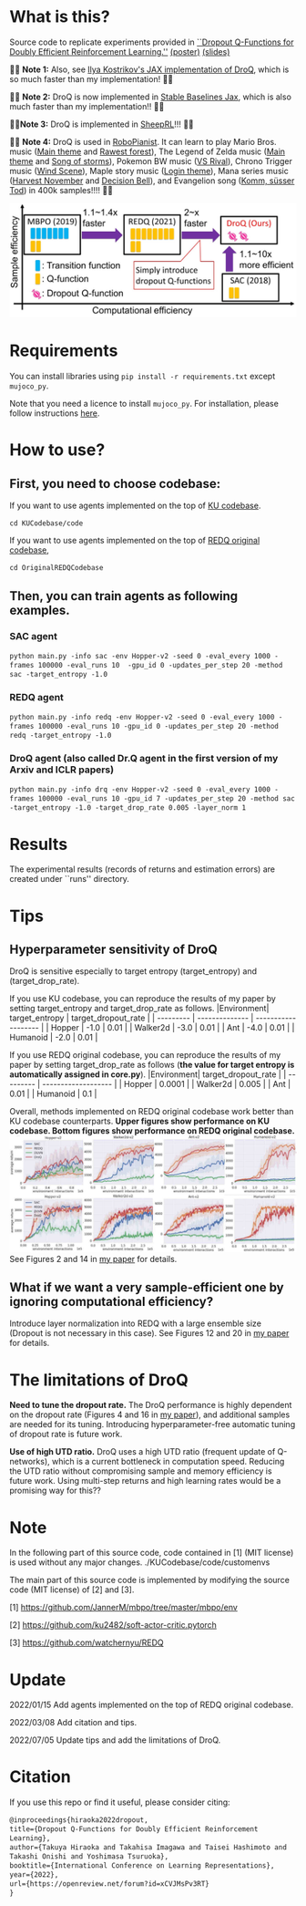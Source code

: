 # What is this?
Source code to replicate experiments provided in [``Dropout Q-Functions for Doubly Efficient Reinforcement Learning.''](https://openreview.net/forum?id=xCVJMsPv3RT) [(poster)](https://drive.google.com/file/d/1_JSuwlUsMjzo6zRaAIcXXj3__AmOvu2t/view?usp=sharing) [(slides)](https://drive.google.com/file/d/1ecq9SQ2KSNpfeblCkr6TYPz5gRk_Y4S8/view?usp=sharing) 

:bear::bear: **Note 1:** Also, see [Ilya Kostrikov's JAX implementation of DroQ](https://github.com/ikostrikov/walk_in_the_park), which is so much faster than my implementation! :bear::bear:

:rocket::rocket: **Note 2:** DroQ is now implemented in [Stable Baselines Jax](https://github.com/araffin/sbx), which is also much faster than my implementation!! :rocket::rocket:

:sheep::sheep:**Note 3:** DroQ is implemented in [SheepRL](https://github.com/Eclectic-Sheep/sheeprl)!!! :sheep::sheep:

:musical_keyboard::musical_keyboard: **Note 4:** DroQ is used in [RoboPianist](https://kzakka.com/robopianist/). It can learn to play Mario Bros. music ([Main theme](https://drive.google.com/file/d/1wXDPTDfOuA_rG6GMwv7NJcELxc9gUOc-/view?usp=drive_link) and [Rawest forest](https://drive.google.com/file/d/1IZCdQ38g6FCXqvwZyxGpvgjTQKohzXX2/view?usp=drive_link)), The Legend of Zelda music ([Main theme](https://drive.google.com/file/d/1E2dnue0rSecbpVvyFcd6uO4jrGnik3Mx/view?usp=drive_link) and [Song of storms](https://drive.google.com/file/d/1yUjAmf9vspt5_J8H0aZsrAEH6CZ6IP-S/view?usp=drive_link)), Pokemon BW music ([VS Rival](https://drive.google.com/file/d/1hxfCCKGPEGJQtqWIGLz40PyTqTFdPCmG/view?usp=share_link)), Chrono Trigger music ([Wind Scene](https://drive.google.com/file/d/1FMIOoKWpjdiITdnySSK7784ckNrJbR6P/view?usp=drive_link)), Maple story music ([Login theme](https://drive.google.com/file/d/17i8drpYYCZV3Rq-NslGWUJkLdcbSesF8/view?usp=drive_link)), Mana series music ([Harvest November](https://drive.google.com/file/d/18sOYBs6pid4JGZcuzvHWuyEr5ar0lHIi/view?usp=drive_link) and [Decision Bell](https://drive.google.com/file/d/1c4ncfHZKkvcFZvNn11B0ugbGkDG43G94/view?usp=drive_link)), and Evangelion song ([Komm, süsser Tod](https://drive.google.com/file/d/1QBdLN39EkGamiMcicb4h-8N5LIKfRtfQ/view?usp=drive_link)) in 400k samples!!!! :musical_keyboard::musical_keyboard:

![DroqIntro](figures/DroqIntro.jpg)

# Requirements
You can install libraries using `pip install -r requirements.txt` except `mujoco_py`.

Note that you need a licence to install `mujoco_py`. For installation, please follow instructions [here](https://github.com/openai/mujoco-py).

# How to use?
## First, you need to choose codebase:
If you want to use agents implemented on the top of [KU codebase](https://github.com/ku2482/soft-actor-critic.pytorch). 
```
cd KUCodebase/code
```
If you want to use agents implemented on the top of [REDQ original codebase](https://github.com/watchernyu/REDQ), 
```
cd OriginalREDQCodebase
```


## Then, you can train agents as following examples.
### SAC agent
```
python main.py -info sac -env Hopper-v2 -seed 0 -eval_every 1000 -frames 100000 -eval_runs 10  -gpu_id 0 -updates_per_step 20 -method sac -target_entropy -1.0 
```

### REDQ agent
```
python main.py -info redq -env Hopper-v2 -seed 0 -eval_every 1000 -frames 100000 -eval_runs 10 -gpu_id 0 -updates_per_step 20 -method redq -target_entropy -1.0
```

### DroQ agent (also called Dr.Q agent in the first version of my Arxiv and ICLR papers)
```
python main.py -info drq -env Hopper-v2 -seed 0 -eval_every 1000 -frames 100000 -eval_runs 10 -gpu_id 7 -updates_per_step 20 -method sac -target_entropy -1.0 -target_drop_rate 0.005 -layer_norm 1
```

# Results

The experimental results (records of returns and estimation errors) are created under ``runs'' directory.

# Tips

## Hyperparameter sensitivity of DroQ

DroQ is sensitive especially to target entropy (target_entropy) and (target_drop_rate). 

If you use KU codebase, you can reproduce the results of my paper by setting target_entropy and target_drop_rate as follows.
|Environment| target_entropy | target_dropout_rate |
| --------- | -------------- | ------------------- |
| Hopper    | -1.0           | 0.01                | 
| Walker2d  | -3.0           | 0.01                | 
| Ant       | -4.0           | 0.01                | 
| Humanoid  | -2.0           | 0.01                | 

If you use REDQ original codebase, you can reproduce the results of my paper by setting target_drop_rate as follows (**the value for target entropy is automatically assigned in core.py**). 
|Environment| target_dropout_rate |
| --------- | ------------------- |
| Hopper    | 0.0001              | 
| Walker2d  | 0.005               | 
| Ant       | 0.01                | 
| Humanoid  | 0.1                 | 

Overall, methods implemented on REDQ original codebase work better than KU codebase counterparts. 
**Upper figures show performance on KU codebase. Bottom figures show performance on REDQ original codebase.**
![REDQCode](figures/UpKUCode-BoREDQCode.jpg)
See Figures 2 and 14 in [my paper](https://openreview.net/forum?id=xCVJMsPv3RT) for details. 

## What if we want a very sample-efficient one by ignoring computational efficiency?
Introduce layer normalization into REDQ with a large ensemble size (Dropout is not necessary in this case).
See Figures 12 and 20 in [my paper](https://openreview.net/forum?id=xCVJMsPv3RT) for details. 

# The limitations of DroQ 
**Need to tune the dropout rate.** The DroQ performance is highly dependent on the dropout rate (Figures 4 and 16 in [my paper](https://openreview.net/forum?id=xCVJMsPv3RT)), and additional samples are needed for its tuning. 
Introducing hyperparameter-free automatic tuning of dropout rate is future work. 

**Use of high UTD ratio.** DroQ uses a high UTD ratio (frequent update of Q-networks), which is a current bottleneck in computation speed. 
Reducing the UTD ratio without compromising sample and memory efficiency is future work.
Using multi-step returns and high learning rates would be a promising way for this??

# Note

In the following part of this source code, code contained in [1] (MIT license) is used without any major changes. 
./KUCodebase/code/customenvs

The main part of this source code is implemented by modifying the source code (MIT license) of [2] and [3].

[1] https://github.com/JannerM/mbpo/tree/master/mbpo/env

[2] https://github.com/ku2482/soft-actor-critic.pytorch

[3] https://github.com/watchernyu/REDQ


# Update
2022/01/15 Add agents implemented on the top of REDQ original codebase. 

2022/03/08 Add citation and tips.

2022/07/05 Update tips and add the limitations of DroQ. 

# Citation
If you use this repo or find it useful, please consider citing:
```
@inproceedings{hiraoka2022dropout,
title={Dropout Q-Functions for Doubly Efficient Reinforcement Learning},
author={Takuya Hiraoka and Takahisa Imagawa and Taisei Hashimoto and Takashi Onishi and Yoshimasa Tsuruoka},
booktitle={International Conference on Learning Representations},
year={2022},
url={https://openreview.net/forum?id=xCVJMsPv3RT}
}
```

